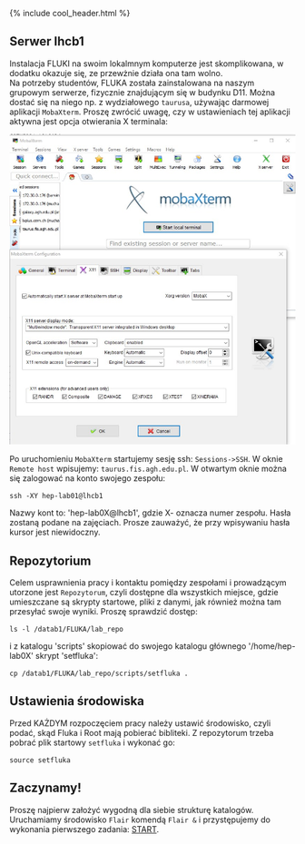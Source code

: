 {% include cool_header.html %}

## Serwer lhcb1

Instalacja FLUKI na swoim lokalmnym komputerze jest skomplikowana, w dodatku okazuje się, ze przewżnie działa ona tam wolno. <br>
Na potrzeby studentów, FLUKA została zainstalowana na naszym grupowym serwerze, fizycznie znajdującym się w budynku D11. Można dostać się na niego np. z wydziałowego `taurusa`, używając darmowej aplikacji `MobaXterm`. Proszę zwrócić uwagę, czy w ustawieniach tej aplikacji aktywna jest opcja otwierania X terminala:

[!["moba"](Images/moba.jpg)](Images/moba.jpg)

Po uruchomieniu `MobaXterm` startujemy sesję ssh: `Sessions->SSH`. W oknie `Remote host` wpisujemy: `taurus.fis.agh.edu.pl`. W otwartym oknie można się zalogować na konto swojego zespołu:
```
ssh -XY hep-lab01@lhcb1
```
Nazwy kont to: 'hep-lab0X@lhcb1', gdzie X- oznacza numer zespołu. Hasła zostaną podane na zajęciach. Prosze zauważyć, że przy wpisywaniu hasła kursor jest niewidoczny. 

## Repozytorium
Celem usprawnienia pracy i kontaktu pomiędzy zespołami i prowadzącym utorzone jest `Repozytorum`, czyli dostępne dla wszystkich miejsce, gdzie umieszczane są skrypty startowe, pliki z danymi, jak również można tam przesyłać swoje wyniki. Proszę sprawdzić dostęp:
```
ls -l /datab1/FLUKA/lab_repo
```
i z katalogu 'scripts' skopiować do swojego katalogu głównego '/home/hep-lab0X' skrypt 'setfluka':
```
cp /datab1/FLUKA/lab_repo/scripts/setfluka .
```

## Ustawienia środowiska 
Przed KAŻDYM rozpoczęciem pracy należy ustawić środowisko, czyli podać, skąd Fluka i Root mają pobierać bibliteki. Z repozytorum trzeba pobrać plik startowy `setfluka` i wykonać go:
```
source setfluka
```
## Zaczynamy!
Proszę najpierw założyć wygodną dla siebie strukturę katalogów. Uruchamiamy środowisko `Flair` komendą `Flair &` i przystępujemy do wykonania pierwszego zadania: [START](Start.md).
